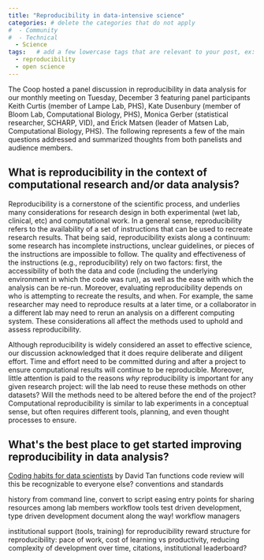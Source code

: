 ```yaml
---
title: "Reproducibility in data-intensive science"
categories: # delete the categories that do not apply
#  - Community
#  - Technical
  - Science
tags:   # add a few lowercase tags that are relevant to your post, ex: r, python, genomics, workflows
  - reproducibility
  - open science
---
```


The Coop hosted a panel discussion in reproducibility in data analysis for our monthly meeting on Tuesday, December 3 featuring panel participants Keith Curtis (member of Lampe Lab, PHS), Kate Dusenbury (member of Bloom Lab, Computational Biology, PHS), Monica Gerber (statistical researcher, SCHARP, VID), and Erick Matsen (leader of Matsen Lab, Computational Biology, PHS). The following represents a few of the main questions addressed and summarized thoughts from both panelists and audience members.

## What is reproducibility in the context of computational research and/or data analysis?

Reproducibility is a cornerstone of the scientific process, and underlies many considerations for research design in both experimental (wet lab, clinical, etc) and computational work. In a general sense, reproducibility refers to the availability of a set of instructions that can be used to recreate research results. That being said, reproducibility exists along a continuum: some research has incomplete instructions, unclear guidelines, or pieces of the instructions are impossible to follow. The quality and effectiveness of the instructions (e.g., reproducibility) rely on two factors: first, the accessibility of both the data and code (including the underlying environment in which the code was run), as well as the ease with which the analysis can be re-run. Moreover, evaluating reproducibility depends on who is attempting to recreate the results, and when. For example, the same researcher may need to reproduce results at a later time, or a collaborator in a different lab may need to rerun an analysis on a different computing system. These considerations all affect the methods used to uphold and assess reproducibility.

Although reproducibility is widely considered an asset to effective science, our discussion acknowledged that it does require deliberate and diligent effort. Time and effort need to be committed during and after a project to ensure computational results will continue to be reproducible. Moreover, little attention is paid to the reasons *why* reproducibility is important for any given research project: will the lab need to reuse these methods on other datasets? Will the methods need to be altered before the end of the project? Computational reproducibility is similar to lab experiments in a conceptual sense, but often requires different tools, planning, and even thought processes to ensure.


## What's the best place to get started improving reproducibility in data analysis?

[Coding habits for data scientists](https://www.thoughtworks.com/insights/blog/coding-habits-data-scientists) by David Tan
functions
code review
will this be recognizable to everyone else? conventions and standards

history from command line, convert to script
easing entry points for sharing resources among lab members
workflow tools
test driven development, type driven development
document along the way!
workflow managers

institutional support (tools, training) for reproducibility
reward structure for reproducibility: pace of work, cost of learning vs productivity, reducing complexity of development over time, citations, institutional leaderboard?
